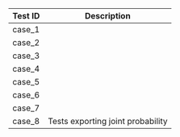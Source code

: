 | Test ID | Description |
|---------|-------------|
| case_1  | |
| case_2  | | 
| case_3  | | 
| case_4  | | 
| case_5  | |
| case_6  | | 
| case_7  | | 
| case_8  | Tests exporting joint probability | 
